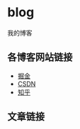 # blog
我的博客

## 各博客网站链接

- [掘金](https://juejin.im/user/5916b8c60ce4630069e4718c/posts)
- [CSDN](https://blog.csdn.net/haochuan9421)
- [知乎](https://www.zhihu.com/people/HaoChuan9421/posts)

## 文章链接
